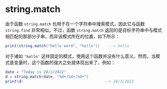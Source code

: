 # string.match

由于函数 `string.match` 也用于在一个字符串中搜索模式，因此它与函数 `string.find` 非常相似。不过，函数 `string.match` 返回的是目标字符串中与模式相匹配的那部分子串，而非该模式所在的位置，如下所示：

```lua
print(string.match("hello word", "hello"))    --> hello
```

对于诸如 `'hello'` 这样固定的模式，使用这个函数并没有什么意义。然而，当模式是变量时，这个函数的强大之处就体现出来了，例如：

```lua
date = "Today is 28/2/2022"
d = string.match(date, "%d+/%d+/%d+")
print(d)                                    --> 28/2/2022
```
